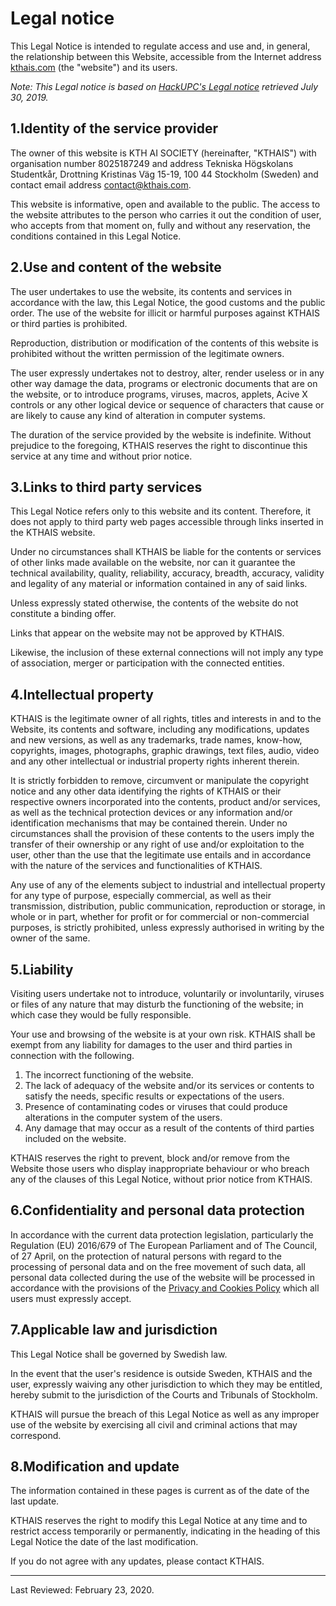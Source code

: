 # Legal notice

This Legal Notice is intended to regulate access and use and, in general, the relationship between this Website, accessible from the Internet address [kthais.com](https://kthais.com) (the "website") and its users.

*Note: This Legal notice is based on [HackUPC's Legal notice](https://my.hackupc.com/legal_notice/) retrieved July 30, 2019.*

## 1.Identity of the service provider

The owner of this website is KTH AI SOCIETY (hereinafter, "KTHAIS") with organisation number 8025187249 and address Tekniska Högskolans Studentkår, Drottning Kristinas Väg 15-19, 100 44 Stockholm (Sweden) and contact email address <contact@kthais.com>.

This website is informative, open and available to the public. The access to the website attributes to the person who carries it out the condition of user, who accepts from that moment on, fully and without any reservation, the conditions contained in this Legal Notice.

## 2.Use and content of the website

The user undertakes to use the website, its contents and services in accordance with the law, this Legal Notice, the good customs and the public order. The use of the website for illicit or harmful purposes against KTHAIS or third parties is prohibited.

Reproduction, distribution or modification of the contents of this website is prohibited without the written permission of the legitimate owners.

The user expressly undertakes not to destroy, alter, render useless or in any other way damage the data, programs or electronic documents that are on the website, or to introduce programs, viruses, macros, applets, Acive X controls or any other logical device or sequence of characters that cause or are likely to cause any kind of alteration in computer systems.

The duration of the service provided by the website is indefinite. Without prejudice to the foregoing, KTHAIS reserves the right to discontinue this service at any time and without prior notice.

## 3.Links to third party services

This Legal Notice refers only to this website and its content. Therefore, it does not apply to third party web pages accessible through links inserted in the KTHAIS website.

Under no circumstances shall KTHAIS be liable for the contents or services of other links made available on the website, nor can it guarantee the technical availability, quality, reliability, accuracy, breadth, accuracy, validity and legality of any material or information contained in any of said links.

Unless expressly stated otherwise, the contents of the website do not constitute a binding offer.

Links that appear on the website may not be approved by KTHAIS.

Likewise, the inclusion of these external connections will not imply any type of association, merger or participation with the connected entities.

## 4.Intellectual property

KTHAIS is the legitimate owner of all rights, titles and interests in and to the Website, its contents and software, including any modifications, updates and new versions, as well as any trademarks, trade names, know-how, copyrights, images, photographs, graphic drawings, text files, audio, video and any other intellectual or industrial property rights inherent therein.

It is strictly forbidden to remove, circumvent or manipulate the copyright notice and any other data identifying the rights of KTHAIS or their respective owners incorporated into the contents, product and/or services, as well as the technical protection devices or any information and/or identification mechanisms that may be contained therein. Under no circumstances shall the provision of these contents to the users imply the transfer of their ownership or any right of use and/or exploitation to the user, other than the use that the legitimate use entails and in accordance with the nature of the services and functionalities of KTHAIS.

Any use of any of the elements subject to industrial and intellectual property for any type of purpose, especially commercial, as well as their transmission, distribution, public communication, reproduction or storage, in whole or in part, whether for profit or for commercial or non-commercial purposes, is strictly prohibited, unless expressly authorised in writing by the owner of the same.

## 5.Liability

Visiting users undertake not to introduce, voluntarily or involuntarily, viruses or files of any nature that may disturb the functioning of the website; in which case they would be fully responsible.

Your use and browsing of the website is at your own risk. KTHAIS shall be exempt from any liability for damages to the user and third parties in connection with the following.

1. The incorrect functioning of the website.
2. The lack of adequacy of the website and/or its services or contents to satisfy the needs, specific results or expectations of the users.
3. Presence of contaminating codes or viruses that could produce alterations in the computer system of the users.
4. Any damage that may occur as a result of the contents of third parties included on the website.

KTHAIS reserves the right to prevent, block and/or remove from the Website those users who display inappropriate behaviour or who breach any of the clauses of this Legal Notice, without prior notice from KTHAIS.

## 6.Confidentiality and personal data protection

In accordance with the current data protection legislation, particularly the Regulation (EU) 2016/679 of The European Parliament and of The Council, of 27 April, on the protection of natural persons with regard to the processing of personal data and on the free movement of such data, all personal data collected during the use of the website will be processed in accordance with the provisions of the [Privacy and Cookies Policy](../privacy-and-cookies) which all users must expressly accept.

## 7.Applicable law and jurisdiction

This Legal Notice shall be governed by Swedish law.

In the event that the user's residence is outside Sweden, KTHAIS and the user, expressly waiving any other jurisdiction to which they may be entitled, hereby submit to the jurisdiction of the Courts and Tribunals of Stockholm.

KTHAIS will pursue the breach of this Legal Notice as well as any improper use of the website by exercising all civil and criminal actions that may correspond.

## 8.Modification and update

The information contained in these pages is current as of the date of the last update.

KTHAIS reserves the right to modify this Legal Notice at any time and to restrict access temporarily or permanently, indicating in the heading of this Legal Notice the date of the last modification.

If you do not agree with any updates, please contact KTHAIS.

---

Last Reviewed: February 23, 2020.
